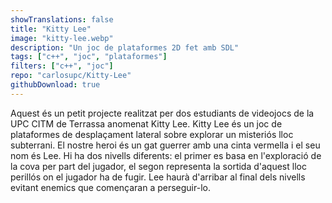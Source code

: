 ```yaml
---
showTranslations: false
title: "Kitty Lee"
image: "kitty-lee.webp"
description: "Un joc de plataformes 2D fet amb SDL"
tags: ["c++", "joc", "plataformes"]
filters: ["c++", "joc"]
repo: "carlosupc/Kitty-Lee"
githubDownload: true
---
```

Aquest és un petit projecte realitzat per dos estudiants de videojocs de la UPC CITM de Terrassa anomenat Kitty Lee. Kitty Lee és un joc de plataformes de desplaçament lateral sobre explorar un misteriós lloc subterrani. El nostre heroi és un gat guerrer amb una cinta vermella i el seu nom és Lee. Hi ha dos nivells diferents: el primer es basa en l'exploració de la cova per part del jugador, el segon representa la sortida d'aquest lloc perillós on el jugador ha de fugir. Lee haurà d'arribar al final dels nivells evitant enemics que començaran a perseguir-lo.
